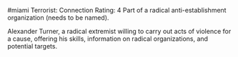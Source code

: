 #miami 
Terrorist: 
Connection Rating: 4
Part of a radical anti-establishment organization (needs to be named).

Alexander Turner, a radical extremist willing to carry out acts of violence for a cause, offering his skills, information on radical organizations, and potential targets.